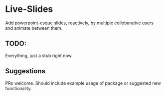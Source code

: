 # Live-Slides

Add powerpoint-esque slides, reactively, by multiple collobarative users and animate between them.

## TODO:

Everything, just a stub right now.

## Suggestions

PRs welcome. Should include example usage of package or suggested new functionality.